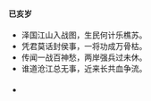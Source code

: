 #### 已亥岁 
- 泽国江山入战图，生民何计乐樵苏。
- 凭君莫话封侯事，一将功成万骨枯。
- 传闻一战百神愁，两岸强兵过未休。
- 谁道沧江总无事，近来长共血争流。
>
#### 
- 


















